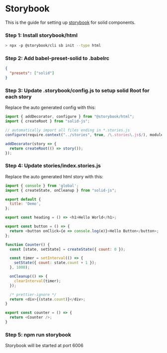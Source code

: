 # Storybook

This is the guide for setting up [storybook](https://storybook.js.org/) for solid components.

### Step 1: Install storybook/html

```sh
> npx -p @storybook/cli sb init --type html
```

### Step 2: Add babel-preset-solid to .babelrc

```json
{
  "presets": ["solid"]
}
```

### Step 3: Update .storybook/config.js to setup solid Root for each story

Replace the auto generated config with this:

```js
import { addDecorator, configure } from "@storybook/html";
import { createRoot } from "solid-js";

// automatically import all files ending in *.stories.js
configure(require.context("../stories", true, /\.stories\.js$/), module);

addDecorator(story => {
  return createRoot(() => story());
});
```

### Step 4: Update stories/index.stories.js

Replace the auto generated html story with this:

```js
import { console } from 'global';
import { createState, onCleanup } from "solid-js";

export default {
  title: 'Demo',
};

export const heading = () => <h1>Hello World</h1>;

export const button = () => {
  return <button onClick={e => console.log(e)}>Hello Button</button>;
};

function Counter() {
  const [state, setState] = createState({ count: 0 });

  const timer = setInterval(() => {
    setState({ count: state.count + 1 });
  }, 1000);

  onCleanup(() => {
    clearInterval(timer);
  });

  /* prettier-ignore */
  return <div>{(state.count)}</div>;
}

export const counter = () => {
  return <Counter />;
}
```

### Step 5: npm run storybook

Storybook will be started at port 6006
